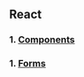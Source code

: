 ## React

### 1. **[Components](https://github.com/Ligalaiz/react/tree/react-components)**

### 1. **[Forms](https://github.com/Ligalaiz/react/tree/react-forms)**
